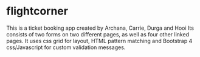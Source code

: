 # flightcorner

This is a ticket booking app created by Archana, Carrie, Durga and Hooi
Its consists of two forms on two different pages,  as well as four other linked pages.
It uses css grid for layout, HTML pattern matching and Bootstrap 4 css/Javascript for custom validation messages.
